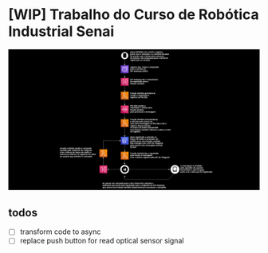 # [WIP] Trabalho do Curso de Robótica Industrial Senai

![imagem_arquitetura](./arquitetura_aws_senai_robotica.png "arquitetura serveless")

## todos

- [ ] transform code to async
- [ ] replace push button for read optical sensor signal
